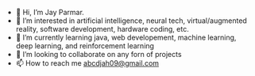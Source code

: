 - 👋 Hi, I’m Jay Parmar.
- 👀 I’m interested in artificial intelligence, neural tech, virtual/augmented reality, software development, hardware coding, etc.
- 🌱 I’m currently learning java, web developement, machine learning, deep learning, and reinforcement learning
- 💞️ I’m looking to collaborate on any forn of projects
- 📫 How to reach me abcdjah09@gmail.com
